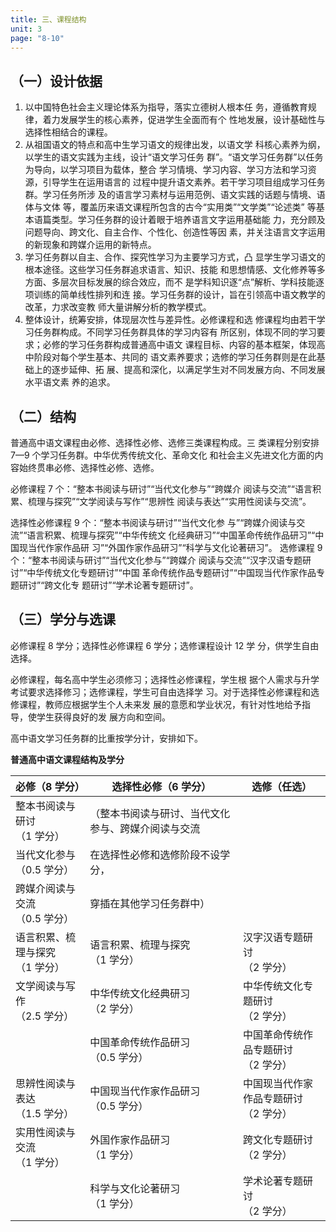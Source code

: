 ```yaml
---
title: 三、课程结构
unit: 3
page: "8-10"
---
```


## （一）设计依据

1. 以中国特色社会主义理论体系为指导，落实立德树人根本任
   务，遵循教育规律，着力发展学生的核心素养，促进学生全面而有个
   性地发展，设计基础性与选择性相结合的课程。
2. 从祖国语文的特点和高中生学习语文的规律出发，以语文学
   科核心素养为纲，以学生的语文实践为主线，设计“语文学习任务
   群”。“语文学习任务群”以任务为导向，以学习项目为载体，整合
   学习情境、学习内容、学习方法和学习资源，引导学生在运用语言的
   过程中提升语文素养。若干学习项目组成学习任务群。学习任务所涉
   及的语言学习素材与运用范例、语文实践的话题与情境、语体与文体
   等，覆盖历来语文课程所包含的古今“实用类”“文学类”“论述类”
   等基本语篇类型。学习任务群的设计着眼于培养语言文字运用基础能
   力，充分顾及问题导向、跨文化、自主合作、个性化、创造性等因
   素，并关注语言文字运用的新现象和跨媒介运用的新特点。
3. 学习任务群以自主、合作、探究性学习为主要学习方式，凸
   显学生学习语文的根本途径。这些学习任务群追求语言、知识、技能
   和思想情感、文化修养等多方面、多层次目标发展的综合效应，而不
   <!-- 8 -->
   是学科知识逐“点”解析、学科技能逐项训练的简单线性排列和连
   接。学习任务群的设计，旨在引领高中语文教学的改革，力求改变教
   师大量讲解分析的教学模式。
4. 整体设计，统筹安排，体现层次性与差异性。必修课程和选
   修课程均由若干学习任务群构成。不同学习任务群具体的学习内容有
   所区别，体现不同的学习要求；必修的学习任务群构成普通高中语文
   课程目标、内容的基本框架，体现高中阶段对每个学生基本、共同的
   语文素养要求；选修的学习任务群则是在此基础上的逐步延伸、拓
   展、提高和深化，以满足学生对不同发展方向、不同发展水平语文素
   养的追求。

## （二）结构

普通高中语文课程由必修、选择性必修、选修三类课程构成。三
类课程分别安排 7—9 个学习任务群。中华优秀传统文化、革命文化
和社会主义先进文化方面的内容始终贯串必修、选择性必修、选修。

必修课程 7 个：“整本书阅读与研讨”“当代文化参与”“跨媒介
阅读与交流”“语言积累、梳理与探究”“文学阅读与写作”“思辨性
阅读与表达”“实用性阅读与交流”。

选择性必修课程 9 个：“整本书阅读与研讨”“当代文化参
与”“跨媒介阅读与交流”“语言积累、梳理与探究”“中华传统文
化经典研习”“中国革命传统作品研习”“中国现当代作家作品研
习”“外国作家作品研习”“科学与文化论著研习”。
选修课程 9 个：“整本书阅读与研讨”“当代文化参与”“跨媒介
阅读与交流”“汉字汉语专题研讨”“中华传统文化专题研讨”“中国
革命传统作品专题研讨”“中国现当代作家作品专题研讨”“跨文化专
题研讨”“学术论著专题研讨”。

<!-- 9 -->

## （三）学分与选课

必修课程 8 学分；选择性必修课程 6 学分；选修课程设计 12 学
分，供学生自由选择。

必修课程，每名高中学生必须修习；选择性必修课程，学生根
据个人需求与升学考试要求选择修习；选修课程，学生可自由选择学
习。对于选择性必修课程和选修课程，教师应根据学生个人未来发
展的意愿和学业状况，有针对性地给予指导，使学生获得良好的发
展方向和空间。

高中语文学习任务群的比重按学分计，安排如下。

**普通高中语文课程结构及学分**

| 必修（8 学分）                     | 选择性必修（6 学分）                               | 选修（任选）                             |
| ---------------------------------- | -------------------------------------------------- | ---------------------------------------- |
| 整本书阅读与研讨<br>（1 学分）     | （整本书阅读与研讨、当代文化参与、跨媒介阅读与交流 |                                          |
| 当代文化参与<br>（0.5 学分）       | 在选择性必修和选修阶段不设学分，                   |                                          |
| 跨媒介阅读与交流<br>（0.5 学分）   | 穿插在其他学习任务群中）                           |                                          |
| 语言积累、梳理与探究<br>（1 学分） | 语言积累、梳理与探究<br>（1 学分）                 | 汉字汉语专题研讨<br>（2 学分）           |
| 文学阅读与写作<br>（2.5 学分）     | 中华传统文化经典研习<br>（2 学分）                 | 中华传统文化专题研讨<br>（2 学分）       |
|                                    | 中国革命传统作品研习<br>（0.5 学分）               | 中国革命传统作品专题研讨<br>（2 学分）   |
| 思辨性阅读与表达<br>（1.5 学分）   | 中国现当代作家作品研习<br>（0.5 学分）             | 中国现当代作家作品专题研讨<br>（2 学分） |
| 实用性阅读与交流<br>（1 学分）     | 外国作家作品研习<br>（1 学分）                     | 跨文化专题研讨<br>（2 学分）             |
|                                    | 科学与文化论著研习<br>（1 学分）                   | 学术论著专题研讨<br>（2 学分）           |

<!-- 10 -->

